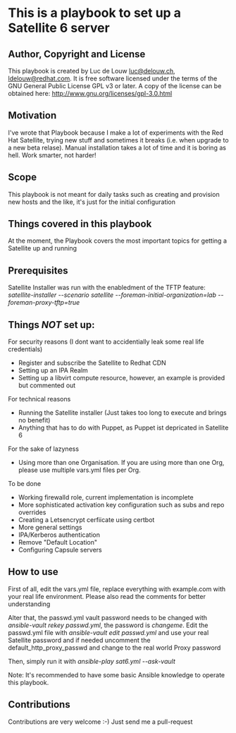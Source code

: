 # This is a playbook to set up a Satellite 6 server

## Author, Copyright and License
This playbook is created by Luc de Louw <luc@delouw.ch>, <ldelouw@redhat.com>. It is free software licensed under the terms of the GNU General Public License GPL v3 or later. A copy of the license can be obtained here: http://www.gnu.org/licenses/gpl-3.0.html

## Motivation
I've wrote that Playbook because I make a lot of experiments with the Red Hat Satellite, trying new stuff and 
sometimes it breaks (i.e. when upgrade to a new beta relase). Manual installation takes a lot of time and it is boring as hell. Work smarter, not harder!

## Scope
This playbook is not meant for daily tasks such as creating and provision new hosts and the like,
it's just for the initial configuration

## Things covered in this playbook
At the moment, the Playbook covers the most important topics for getting a Satellite up and running

## Prerequisites

Satellite Installer was run with the enabledment of the TFTP feature:
*satellite-installer --scenario satellite --foreman-initial-organization=lab --foreman-proxy-tftp=true*



## Things *NOT* set up:

For security reasons (I dont want to accidentially leak some real life credentials)
* Register and subscribe the Satellite to Redhat CDN
* Setting up an IPA Realm
* Setting up a libvirt compute resource, however, an example is provided but commented out

For technical reasons
* Running the Satellite installer (Just takes too long to execute and brings no benefit)
* Anything that has to do with Puppet, as Puppet ist depricated in Satellite 6

For the sake of lazyness
* Using more than one Organisation. If you are using more than one Org, please use
  multiple vars.yml files per Org.

To be done
* Working firewalld role, current implementation is incomplete
* More sophisticated activation key configuration such as subs and repo overrides
* Creating a Letsencrypt cerfiicate using certbot
* More general settings
* IPA/Kerberos authentication
* Remove "Default Location"
* Configuring Capsule servers

## How to use
First of all, edit the vars.yml file, replace everything with example.com 
with your real life environment. Please also read the comments for better understanding

Alter that, the passwd.yml vault password needs to be changed with *ansible-vault rekey passwd.yml*, the password is *changeme*. Edit the passwd.yml file with *ansible-vault edit passwd.yml* and use your real Satellite password and if needed uncomment the default_http_proxy_passwd and change to the real world Proxy password

Then, simply run it with *ansible-play sat6.yml --ask-vault*

Note: It's recommended to have some basic Ansible knowledge to operate this playbook.



## Contributions
Contributions are very welcome :-) Just send me a pull-request

